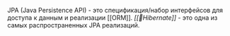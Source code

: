 JPA (Java Persistence API) - это спецификация/набор интерфейсов для доступа к данным и реализации [[ORM]]. 
*[[📙Hibernate]]* - это одна из самых распространенных JPA реализаций.

